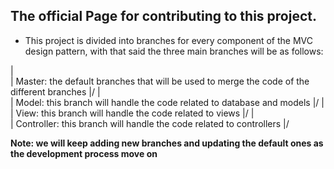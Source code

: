 ## The official Page for contributing to this project.

- This project is divided into branches for every component of the MVC design pattern, with that said the three main branches will be as follows:

|\
| Master: the default branches that will be used to merge the code of the different branches
|/
|\
| Model: this branch will handle the code related to database and models
|/
|\
| View: this branch will handle the code related to views
|/
|\
| Controller: this branch will handle the code related to controllers
|/

<b>Note: we will keep adding new branches and updating the default ones as the development process move on</b>
